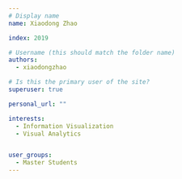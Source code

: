 ```yaml
---
# Display name
name: Xiaodong Zhao

index: 2019

# Username (this should match the folder name)
authors:
  - xiaodongzhao

# Is this the primary user of the site?
superuser: true

personal_url: ""

interests:
  - Information Visualization
  - Visual Analytics


user_groups:
  - Master Students
---
```

